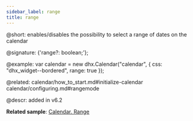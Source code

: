 ```yaml
---
sidebar_label: range
title: range
---          
```


@short: enables/disables the possibility to select a range of dates on the calendar

@signature: {'range?: boolean;'};

@example:
var calendar = new dhx.Calendar("calendar", {
	css: "dhx_widget--bordered",
	range: true
});

@related: 
calendar/how_to_start.md#initialize-calendar
calendar/configuring.md#rangemode


@descr:
added in v6.2

**Related sample**: [Calendar. Range](https://snippet.dhtmlx.com/2mrj53h0)

